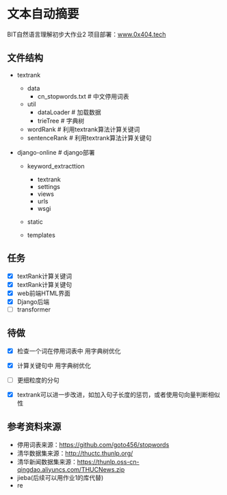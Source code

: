 # 文本自动摘要
BIT自然语言理解初步大作业2 
项目部署：www.0x404.tech

## 文件结构

* textrank
  * data
    * cn_stopwords.txt    # 中文停用词表
  * util
    * dataLoader    # 加载数据
    * trieTree    # 字典树
  * wordRank    # 利用textrank算法计算关键词
  * sentenceRank    # 利用textrank算法计算关键句

* django-online    # django部署
  * keyword_extracttion
    * textrank
    * settings
    * views
    * urls
    * wsgi

  * static
  * templates
  

## 任务

- [x] textRank计算关键词
- [x] textRank计算关键句
- [x] web前端HTML界面
- [x] Django后端
- [ ] transformer

## 待做
- [x] 检查一个词在停用词表中 用字典树优化
- [x] 计算关键句中 用字典树优化
- [ ] 更细粒度的分句
- [x] textrank可以进一步改进，如加入句子长度的惩罚，或者使用句向量判断相似性


## 参考资料来源

* 停用词表来源：https://github.com/goto456/stopwords
* 清华数据集来源：http://thuctc.thunlp.org/
* 清华新闻数据集来源：https://thunlp.oss-cn-qingdao.aliyuncs.com/THUCNews.zip
* jieba(后续可以用作业1的库代替)
* re




